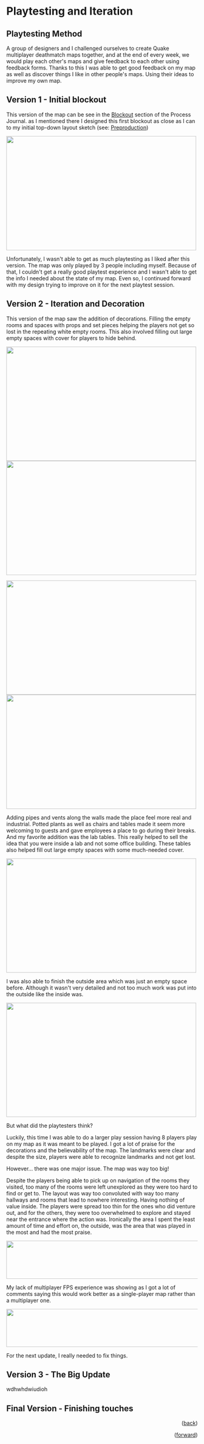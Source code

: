 # Playtesting and Iteration

## Playtesting Method

A group of designers and I challenged ourselves to create Quake multiplayer deathmatch maps together, and at the end of every week, we would play each other's maps and give feedback to each other using feedback forms. Thanks to this I was able to get good feedback on my map as well as discover things I like in other people's maps. Using their ideas to improve my own map. 

## Version 1 - Initial blockout

This version of the map can be see in the [Blockout](blockout.md) section of the Process Journal. as I mentioned there I designed this first blockout as close as I can to my initial top-down layout sketch (see: [Preproduction](preproduction.md))

<img src="https://cdn.discordapp.com/attachments/885551638356570112/1301366421405569066/image.png?ex=6724376d&is=6722e5ed&hm=4e0ff48062b814a463bc62f8450d5a1f621b6f14b7cb71422c148bcae409cd93&" width="500" height="300">

Unfortunately, I wasn't able to get as much playtesting as I liked after this version. The map was only played by 3 people including myself. Because of that, I couldn't get a really good playtest experience and I wasn't able to get the info I needed about the state of my map. Even so, I continued forward with my design trying to improve on it for the next playtest session.

## Version 2 - Iteration and Decoration

This version of the map saw the addition of decorations. Filling the empty rooms and spaces with props and set pieces helping the players not get so lost in the repeating white empty rooms. This also involved filling out large empty spaces with cover for players to hide behind.

<img src="https://cdn.discordapp.com/attachments/885551638356570112/1301370023981355018/image.png?ex=67243ac8&is=6722e948&hm=1c597294e88d033f54214056516fedc54a17ab23031d790efd4f3142bd00d9d7&" width="500" height="300"> <img src="https://cdn.discordapp.com/attachments/885551638356570112/1301370322028855306/image.png?ex=67243b0f&is=6722e98f&hm=664a888ad9af2bf9d97e353a9b5eb3deeb7edb0fca29d70c79f691e77cc73e12&" width="500" height="300">

<img src="https://cdn.discordapp.com/attachments/885551638356570112/1301370405046456430/image.png?ex=67243b22&is=6722e9a2&hm=43f2cce11ad2ea9a741e810517c15dead7adf63ed78256875a5c6a36836e1fb6&" width="500" height="300"> <img src="https://cdn.discordapp.com/attachments/885551638356570112/1301372492186652682/image.png?ex=67243d14&is=6722eb94&hm=91ea24aa34561d70678a48c98387c30c045fcaa3be61f941c5994be9e197e0d1&" width="500" height="300">

Adding pipes and vents along the walls made the place feel more real and industrial. Potted plants as well as chairs and tables made it seem more welcoming to guests and gave employees a place to go during their breaks. And my favorite addition was the lab tables. This really helped to sell the idea that you were inside a lab and not some office building. These tables also helped fill out large empty spaces with some much-needed cover.

<img src="https://cdn.discordapp.com/attachments/885551638356570112/1301370796022698096/image.png?ex=67243b80&is=6722ea00&hm=83d0c1c384a3716c332732c8fe15274da3559bf14e7b9d3b758a60dffcf2e4d4&" width="500" height="300">

I was also able to finish the outside area which was just an empty space before. Although it wasn't very detailed and not too much work was put into the outside like the inside was.

<img src="https://cdn.discordapp.com/attachments/885551638356570112/1301369911699832842/image.png?ex=67243aad&is=6722e92d&hm=8037eaaab4da88851e14183d8856243941048ba69796a6247d1e90127a36dd55&" width="500" height="300">

But what did the playtesters think?

Luckily, this time I was able to do a larger play session having 8 players play on my map as it was meant to be played. I got a lot of praise for the decorations and the believability of the map. The landmarks were clear and despite the size, players were able to recognize landmarks and not get lost.

However... there was one major issue. The map was way too big! 

Despite the players being able to pick up on navigation of the rooms they visited, too many of the rooms were left unexplored as they were too hard to find or get to. The layout was way too convoluted with way too many hallways and rooms that lead to nowhere interesting. Having nothing of value inside. The players were spread too thin for the ones who did venture out, and for the others, they were too overwhelmed to explore and stayed near the entrance where the action was. Ironically the area I spent the least amount of time and effort on, the outside, was the area that was played in the most and had the most praise.

<img src="https://cdn.discordapp.com/attachments/885551638356570112/1301379797318111302/image.png?ex=672443e2&is=6722f262&hm=44e1903586062af9bc472b7f65eb55ce20de9d9ecc59754d1d5d9ce1042276d9&" width="600" height="100">

My lack of multiplayer FPS experience was showing as I got a lot of comments saying this would work better as a single-player map rather than a multiplayer one.

<img src="https://cdn.discordapp.com/attachments/885551638356570112/1301380001765003295/image.png?ex=67244412&is=6722f292&hm=ce9eebe2cb3287aba582b091fd56d4b580f1ff6f4a1cd92b3bac417dc2c3476f&" width="700" height="100">

For the next update, I really needed to fix things.

## Version 3 - The Big Update
wdhwhdwiudioh
## Final Version - Finishing touches

<p align="right">(<a href="blockout.md">back</a>)</p>
<p align="right">(<a href="textures-and-lighting.md">forward</a>)</p>

